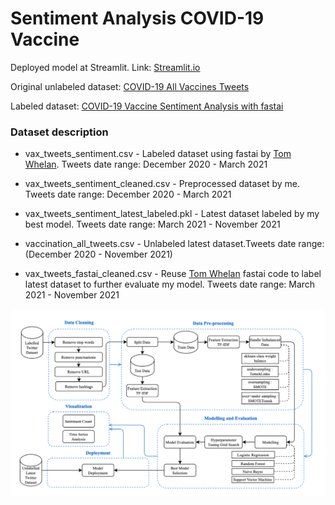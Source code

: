 # Sentiment Analysis COVID-19 Vaccine

Deployed model at Streamlit. Link: [Streamlit.io](https://fauz33-streamlit-test-main-yn7lvt.streamlit.app/)

Original unlabeled dataset: [COVID-19 All Vaccines Tweets](https://www.kaggle.com/datasets/gpreda/all-covid19-vaccines-tweets)

Labeled dataset: [COVID-19 Vaccine Sentiment Analysis with fastai](https://www.kaggle.com/code/twhelan/covid-19-vaccine-sentiment-analysis-with-fastai)


### Dataset description
- vax_tweets_sentiment.csv - Labeled dataset using fastai by [Tom Whelan](https://www.kaggle.com/twhelan). Tweets date range: December 2020 - March 2021
- vax_tweets_sentiment_cleaned.csv - Preprocessed dataset by me. Tweets date range: December 2020 - March 2021
- vax_tweets_sentiment_latest_labeled.pkl - Latest dataset labeled by my best model. Tweets date range: March 2021 - November 2021

- vaccination_all_tweets.csv - Unlabeled latest dataset.Tweets date range: (December 2020 - November 2021)
- vax_tweets_fastai_cleaned.csv - Reuse [Tom Whelan](https://www.kaggle.com/twhelan) fastai code to label latest dataset to further evaluate my model. Tweets date range: March 2021 - November 2021


![Alt text](image.png?raw=true "Methodology")
